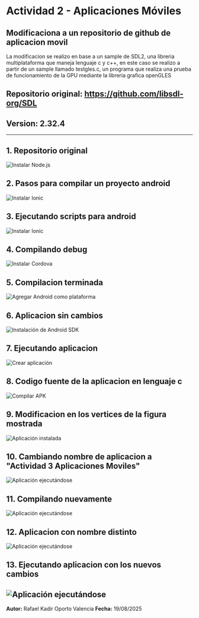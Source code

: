# Actividad 2 - Aplicaciones Móviles

## Modificaciona a un repositorio de github de aplicacion movil
La modificacion se realizo en base a un sample de SDL2, una libreria multiplataforma que maneja lenguaje c y c++, en este caso se realizo a partir de un sample llamado testgles.c, un programa
que realiza una prueba de funcionamiento de la GPU mediante la libreria grafica openGLES

## Repositorio original: https://github.com/libsdl-org/SDL
## Version: 2.32.4

---
## 1. Repositorio original
![Instalar Node.js](./Imagenes/1.png)

## 2. Pasos para compilar un proyecto android
![Instalar Ionic](./Imagenes/2.png)

## 3. Ejecutando scripts para android
![Instalar Ionic](./Imagenes/3.png)

## 4. Compilando debug
![Instalar Cordova](./Imagenes/4.png)

## 5. Compilacion terminada
![Agregar Android como plataforma](./Imagenes/5.png)

## 6. Aplicacion sin cambios
![Instalación de Android SDK](./Imagenes/6.png)

## 7. Ejecutando aplicacion
![Crear aplicación](./Imagenes/7.png)

## 8. Codigo fuente de la aplicacion en lenguaje c
![Compilar APK](./Imagenes/8.png)

## 9. Modificacion en los vertices de la figura mostrada
![Aplicación instalada](./Imagenes/9.png)

## 10. Cambiando nombre de aplicacion a "Actividad 3 Aplicaciones Moviles"
![Aplicación ejecutándose](./Imagenes/10.png)

## 11. Compilando nuevamente
![Aplicación ejecutándose](./Imagenes/11.png)

## 12. Aplicacion con nombre distinto
![Aplicación ejecutándose](./Imagenes/12.png)

## 13. Ejecutando aplicacion con los nuevos cambios
![Aplicación ejecutándose](./Imagenes/13.png)
---

**Autor:** Rafael Kadir Oporto Valencia
**Fecha:** 19/08/2025
